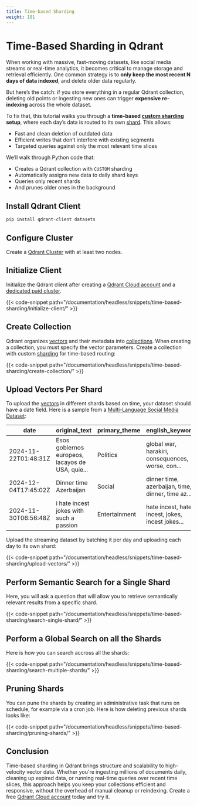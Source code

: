 ```yaml
---
title: Time-based Sharding
weight: 181
---
```

# Time-Based Sharding in Qdrant

When working with massive, fast-moving datasets, like social media streams or real-time analytics, it becomes critical to manage storage and retrieval efficiently. One common strategy is to **only keep the most recent N days of data indexed**, and delete older data regularly.

But here’s the catch: if you store everything in a regular Qdrant collection, deleting old points or ingesting new ones can trigger **expensive re-indexing** across the whole dataset.

To fix that, this tutorial walks you through a **time-based [custom sharding](/documentation/guides/distributed_deployment/?q=shard#sharding) setup**, where each day’s data is routed to its own [shard](/documentation/guides/distributed_deployment/?q=shard#sharding). This allows:

* Fast and clean deletion of outdated data
* Efficient writes that don’t interfere with existing segments
* Targeted queries against only the most relevant time slices

We’ll walk through Python code that:

* Creates a Qdrant collection with `CUSTOM` sharding
* Automatically assigns new data to daily shard keys
* Queries only recent shards
* And prunes older ones in the background

## Install Qdrant Client
```bash
pip install qdrant-client datasets
```
## Configure Cluster 
Create a [Qdrant Cluster](/documentation/guides/distributed_deployment/) with at least two nodes. 

## Initialize Client 
Initialize the Qdrant client after creating a [Qdrant Cloud account](/documentation/cloud/) and a [dedicated paid cluster](/documentation/cloud/create-cluster/). 

{{< code-snippet path="/documentation/headless/snippets/time-based-sharding/initialize-client/" >}}

## Create Collection 
Qdrant organizes [vectors](/documentation/concepts/vectors/) and their metadata into [collections](/documentation/concepts/collections/). When creating a collection, you must specify the vector parameters. Create a collection with custom [sharding](/documentation/guides/distributed_deployment/?q=shard#sharding) for time-based routing:

{{< code-snippet path="/documentation/headless/snippets/time-based-sharding/create-collection/" >}}

## Upload Vectors Per Shard 
To upload the [vectors](/documentation/concepts/vectors/) in different shards based on time, your dataset should have a date field. Here is a sample from a [Multi-Language Social Media Dataset](https://huggingface.co/datasets/Exorde/exorde-social-media-one-month-2024):  

| date                | original_text                                              | primary_theme   | english_keywords                                               | sentiment | main_emotion |
|---------------------|------------------------------------------------------------|------------------|----------------------------------------------------------------|-----------|---------------|
| 2024-11-22T01:48:31Z | Esos gobiernos europeos, lacayos de USA, quie...          | Politics         | global war, harakiri, consequences, worse, con...             | -0.75     | neutral       |
| 2024-12-04T17:45:02Z | Dinner time Azerbaijan                                     | Social           | dinner time, azerbaijan, time, dinner, time az...             | 0.17      | neutral       |
| 2024-11-30T06:56:48Z | i hate incest jokes with such a passion                   | Entertainment    | hate incest, hate, incest, jokes, incest jokes...             | -0.46     | anger         |

Upload the streaming dataset by batching it per day and uploading each day to its own shard:

{{< code-snippet path="/documentation/headless/snippets/time-based-sharding/upload-vectors/" >}}

##  Perform Semantic Search for a Single Shard
Here, you will ask a question that will allow you to retrieve semantically relevant results from a specific shard.

{{< code-snippet path="/documentation/headless/snippets/time-based-sharding/search-single-shard/" >}}

##  Perform a Global Search on all the Shards
Here is how you can search accross all the shards: 

{{< code-snippet path="/documentation/headless/snippets/time-based-sharding/search-multiple-shards/" >}}

## Pruning Shards 
You can pune the shards by creating an administrative task that runs on schedule, for example via a cron job. Here is how deleting previous shards looks like:  

{{< code-snippet path="/documentation/headless/snippets/time-based-sharding/pruning-shards/" >}}

## Conclusion
Time-based sharding in Qdrant brings structure and scalability to high-velocity vector data. Whether you're ingesting millions of documents daily, cleaning up expired data, or running real-time queries over recent time slices, this approach helps you keep your collections efficient and responsive, without the overhead of manual cleanup or reindexing. Create a free [Qdrant Cloud account](https://qdrant.tech/cloud/) today and try it. 